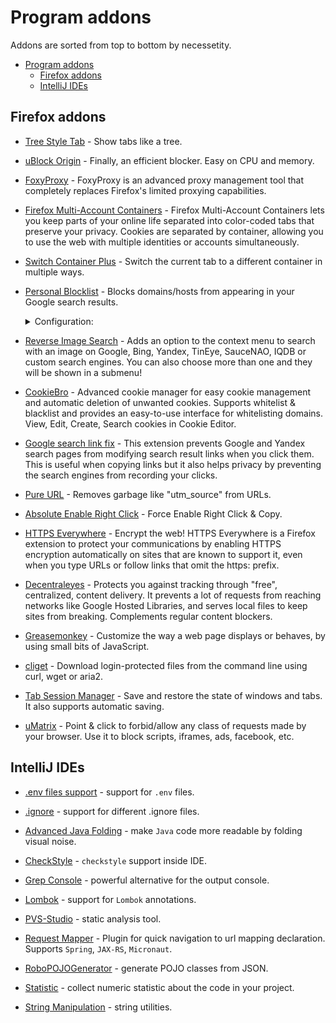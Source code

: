 # Program addons
Addons are sorted from top to bottom by necessetity.

- [Program addons](#program-addons)
  - [Firefox addons](#firefox-addons)
  - [IntelliJ IDEs](#intellij-ides)

## Firefox addons
* [Tree Style Tab](https://addons.mozilla.org/en-US/firefox/addon/tree-style-tab/) - Show tabs like a tree.

* [uBlock Origin](https://addons.mozilla.org/en-US/firefox/addon/ublock-origin/) - Finally, an efficient blocker. Easy on CPU and memory.

* [FoxyProxy](https://addons.mozilla.org/en-US/firefox/addon/foxyproxy-standard/) - FoxyProxy is an advanced proxy management tool that completely replaces Firefox's limited proxying capabilities.

* [Firefox Multi-Account Containers](https://addons.mozilla.org/en-US/firefox/addon/multi-account-containers/) - Firefox Multi-Account Containers lets you keep parts of your online life separated into color-coded tabs that preserve your privacy. Cookies are separated by container, allowing you to use the web with multiple identities or accounts simultaneously.

* [Switch Container Plus](https://addons.mozilla.org/en-US/firefox/addon/switch-container-plus/) - Switch the current tab to a different container in multiple ways.

* [Personal Blocklist](https://addons.mozilla.org/en-US/firefox/addon/personal-blocklist/) - Blocks domains/hosts from appearing in your Google search results.
    <details>
    <summary>Configuration:</summary>
    <p>

    ```sh
    coredump.guru
    coredump.ist
    coredump.one
    coredump.pt
    coredump.ro
    coredump.su
    coredump.tech
    coredump.uno
    devask.cz
    devask.gr
    devask.in
    devask.nl
    frageit.de
    itkerdes.com
    itproblemy.pl
    qaru.site
    ```

    </p>
    </details>

* [Reverse Image Search](https://addons.mozilla.org/en-US/firefox/addon/image-reverse-search/) - Adds an option to the context menu to search with an image on Google, Bing, Yandex, TinEye, SauceNAO, IQDB or custom search engines. You can also choose more than one and they will be shown in a submenu!

* [CookieBro](https://addons.mozilla.org/en-US/firefox/addon/cookiebro/) - Advanced cookie manager for easy cookie management and automatic deletion of unwanted cookies. Supports whitelist & blacklist and provides an easy-to-use interface for whitelisting domains. View, Edit, Create, Search cookies in Cookie Editor.

* [Google search link fix](https://addons.mozilla.org/en-US/firefox/addon/google-search-link-fix/) - This extension prevents Google and Yandex search pages from modifying search result links when you click them. This is useful when copying links but it also helps privacy by preventing the search engines from recording your clicks.

* [Pure URL](https://addons.mozilla.org/en-US/firefox/addon/pure-url/) - Removes garbage like "utm_source" from URLs.

* [Absolute Enable Right Click](https://addons.mozilla.org/en-US/firefox/addon/absolute-enable-right-click/) - Force Enable Right Click & Copy.

* [HTTPS Everywhere](https://addons.mozilla.org/en-US/firefox/addon/https-everywhere/) - Encrypt the web! HTTPS Everywhere is a Firefox extension to protect your communications by enabling HTTPS encryption automatically on sites that are known to support it, even when you type URLs or follow links that omit the https: prefix.

* [Decentraleyes](https://addons.mozilla.org/en-US/firefox/addon/decentraleyes/) - Protects you against tracking through "free", centralized, content delivery. It prevents a lot of requests from reaching networks like Google Hosted Libraries, and serves local files to keep sites from breaking. Complements regular content blockers.

* [Greasemonkey](https://addons.mozilla.org/en-US/firefox/addon/greasemonkey/) - Customize the way a web page displays or behaves, by using small bits of JavaScript.

* [cliget](https://addons.mozilla.org/en-US/firefox/addon/cliget/) - Download login-protected files from the command line using curl, wget or aria2.

* [Tab Session Manager](https://addons.mozilla.org/en-US/firefox/addon/tab-session-manager/) - Save and restore the state of windows and tabs. It also supports automatic saving.

* [uMatrix](https://addons.mozilla.org/en-US/firefox/addon/umatrix/) - Point & click to forbid/allow any class of requests made by your browser. Use it to block scripts, iframes, ads, facebook, etc.


## IntelliJ IDEs
* [.​env files support](https://plugins.jetbrains.com/plugin/9525--env-files-support) - support for `.env` files.

* [.ignore](https://plugins.jetbrains.com/plugin/7495--ignore) - support for different .ignore files.

* [Advanced Java Folding](https://plugins.jetbrains.com/plugin/9320-advanced-java-folding) - make `Java` code more readable by folding visual noise.

* [CheckStyle](https://plugins.jetbrains.com/plugin/1065-checkstyle-idea) - `checkstyle` support inside IDE.

* [Grep Console](https://plugins.jetbrains.com/plugin/7125-grep-console) - powerful alternative for the output console.

* [Lombok](https://plugins.jetbrains.com/plugin/6317-lombok) - support for `Lombok` annotations.

* [PVS-Studio](https://plugins.jetbrains.com/plugin/12263-pvs-studio) - static analysis tool.

* [Request Mapper](https://plugins.jetbrains.com/plugin/9567-request-mapper) - Plugin for quick navigation to url mapping declaration. Supports `Spring`, `JAX-RS`, `Micronaut`.

* [RoboPOJOGenerator](https://plugins.jetbrains.com/plugin/8634-robopojogenerator/) - generate POJO classes from JSON.

* [Statistic](https://plugins.jetbrains.com/plugin/4509-statistic) - collect numeric statistic about the code in your project.

* [String Manipulation](https://plugins.jetbrains.com/plugin/2162-string-manipulation) - string utilities.
